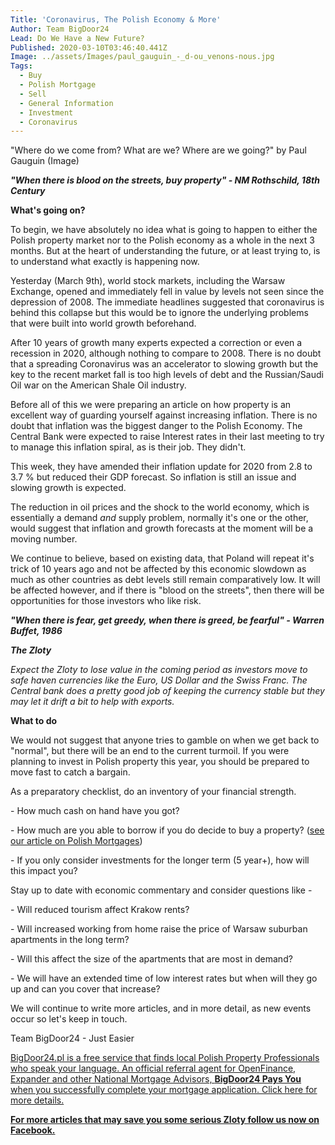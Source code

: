 ```yaml
---
Title: 'Coronavirus, The Polish Economy & More'
Author: Team BigDoor24
Lead: Do We Have a New Future?
Published: 2020-03-10T03:46:40.441Z
Image: ../assets/Images/paul_gauguin_-_d-ou_venons-nous.jpg
Tags:
  - Buy
  - Polish Mortgage
  - Sell
  - General Information
  - Investment
  - Coronavirus
---
```

"Where do we come from? What are we? Where are we going?" by Paul Gauguin (Image)

***"When there is blood on the streets, buy property" - NM Rothschild, 18th Century***

**What's going on?**

To begin, we have absolutely no idea what is going to happen to either the Polish property market nor to the Polish economy as a whole in the next 3 months. But at the heart of understanding the future, or at least trying to, is to understand what exactly is happening now.

Yesterday (March 9th), world stock markets, including the Warsaw Exchange, opened and immediately fell in value by levels not seen since the depression of 2008. The immediate headlines  suggested that coronavirus is behind this collapse but this would be to ignore the underlying problems that were built into world growth beforehand.

After 10 years of growth many experts expected a correction or even a recession in 2020, although nothing to compare to 2008. There is no doubt that a spreading Coronavirus was an accelerator to slowing growth but the key to the recent market fall is too high levels of debt and the Russian/Saudi Oil war on the American Shale Oil industry.

Before all of this we were preparing an article on how property is an excellent way of guarding yourself against increasing inflation. There is no doubt that inflation was the biggest danger to the Polish Economy. The Central Bank were expected to raise Interest rates in their last meeting to try to manage this inflation spiral, as is their job. They didn't.

This week, they have amended their inflation update for 2020 from 2.8 to 3.7 % but reduced their GDP forecast. So inflation is still an issue and slowing growth is expected.

The reduction in oil prices and the shock to the world economy, which is essentially a demand *and* supply problem, normally it's one or the other, would suggest that inflation and growth forecasts at the moment will be a moving number.

We continue to believe, based on existing data, that Poland will repeat it's trick of 10 years ago and not be affected by this economic slowdown as much as other countries as debt levels still remain comparatively low. It will be affected however, and if there is "blood on the streets", then there will be opportunities for those investors who like risk.

***"When there is fear, get greedy, when there is greed, be fearful" - Warren Buffet, 1986***

***The Zloty***

*Expect the Zloty to lose value in the coming period as investors move to safe haven currencies like the Euro, US Dollar and the Swiss Franc. The Central bank does a pretty good job of keeping the currency stable but they may let it drift a bit to help with exports.*

**What to do**

We would not suggest that anyone tries to gamble on when we get back to "normal", but there will be an end to the current turmoil. If you were planning to invest in Polish property this year, you should be prepared to move fast to catch a bargain.

As a preparatory checklist, do an inventory of your financial strength.

\- How much cash on hand have you got?

\- How much are you able to borrow if you do decide to buy a property? ([see our article on Polish Mortgages](https://blog.bigdoor24.pl/posts/2018-06-15-getting-a-home-loan.html))

\- If you only consider investments for the longer term (5 year+), how will this impact you?

 Stay up to date with economic commentary and consider questions like -  

\- Will reduced tourism affect Krakow rents?

\- Will increased working from home raise the price of Warsaw suburban apartments in the long term?

\- Will this affect the size of the apartments that are most in demand?

\- We will have an extended time of low interest rates but when will they go up and can you cover that increase?

We will continue to write more articles, and in more detail, as new events occur so let's keep in touch.

Team BigDoor24 - Just Easier

[BigDoor24.pl is a free service that finds local Polish Property Professionals who speak your language. An official referral agent for OpenFinance, Expander and other National Mortgage Advisors, **BigDoor24 Pays You** when you successfully complete your mortgage application. Click here for more details.](https://bigdoor24.pl/)

**[For more articles that may save you some serious Zloty follow us now on Facebook.](https://www.facebook.com/bigdoor24/)**